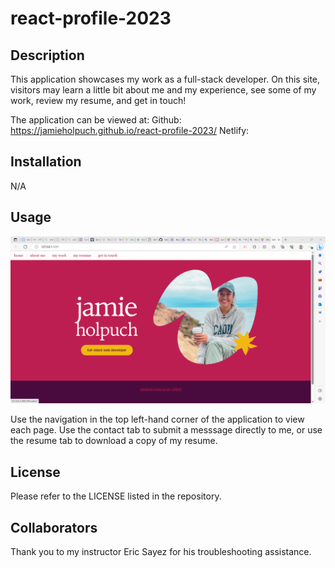 # react-profile-2023

## Description

This application showcases my work as a full-stack developer. On this site, visitors may learn a little bit about me and my experience, see some of my work, review my resume, and get in touch! 

The application can be viewed at: 
Github: https://jamieholpuch.github.io/react-profile-2023/
Netlify: 

## Installation

N/A

## Usage

![Application Screenshot](./src/assets/Screenshot%202023-07-31%20205951.png)

Use the navigation in the top left-hand corner of the application to view each page. Use the contact tab to submit a messsage directly to me, or use the resume tab to download a copy of my resume. 

## License

Please refer to the LICENSE listed in the repository. 

## Collaborators

Thank you to my instructor Eric Sayez for his troubleshooting assistance. 